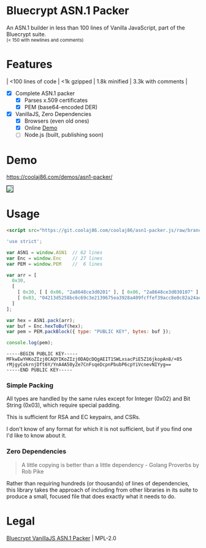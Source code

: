 # Bluecrypt ASN.1 Packer

An ASN.1 builder in less than 100 lines of Vanilla JavaScript,
part of the Bluecrypt suite.
<br>
<small>(< 150 with newlines and comments)</small>

# Features

| <100 lines of code | <1k gzipped | 1.8k minified | 3.3k with comments |

* [x] Complete ASN.1 packer
  * [x] Parses x.509 certificates
  * [x] PEM (base64-encoded DER)
* [x] VanillaJS, Zero Dependencies
  * [x] Browsers (even old ones)
  * [x] Online [Demo](https://coolaj86.com/demos/asn1-packer/)
  * [ ] Node.js (built, publishing soon)

# Demo

<https://coolaj86.com/demos/asn1-packer/>

<img border="1" src="https://i.imgur.com/phGeuMw.png" />

# Usage

```html
<script src="https://git.coolaj86.com/coolaj86/asn1-packer.js/raw/branch/master/asn1-packer.js"></script>
```

```js
'use strict';

var ASN1 = window.ASN1  // 62 lines
var Enc = window.Enc    // 27 lines
var PEM = window.PEM    //  6 lines

var arr = [
  0x30,
  [
    [ 0x30, [ [ 0x06, "2a8648ce3d0201" ], [ 0x06, "2a8648ce3d030107" ] ] ],
    [ 0x03, "04213d5258bc6c69c3e2139675ea3928a409fcffef39acc8e0c82a24ae78c37ede98fd89c0e00e74c997bb0a716ca9e0dca673dbb9b3fa72962255c9debcd218ca" ]
  ]
];

var hex = ASN1.pack(arr);
var buf = Enc.hexToBuf(hex);
var pem = PEM.packBlock({ type: "PUBLIC KEY", bytes: buf });

console.log(pem);
```

```
-----BEGIN PUBLIC KEY-----
MFkwEwYHKoZIzj0CAQYIKoZIzj0DAQcDQgAEIT1SWLxsacPiE5Z16jkopAn8/+85
rMjgyCokrnjDft6Y/YnA4A50yZe7CnFsqeDcpnPbubP6cpYiVcnevNIYyg==
-----END PUBLIC KEY-----
```

### Simple Packing

All types are handled by the same rules except for Integer (0x02)
and Bit String (0x03), which require special padding.

This is sufficient for RSA and EC keypairs, and CSRs.

I don't know of any format for which it is not sufficient,
but if you find one I'd like to know about it.

### Zero Dependencies

> A little copying is better than a little dependency - Golang Proverbs by Rob Pike

Rather than requiring hundreds (or thousands) of lines of dependencies,
this library takes the approach of including from other libraries in its suite
to produce a small, focused file that does exactly what it needs to do.

# Legal

[Bluecrypt VanillaJS ASN.1 Packer](https://git.coolaj86.com/coolaj86/asn1-packer.js) |
MPL-2.0
